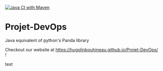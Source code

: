 [![Java CI with Maven](https://github.com/Davidouai/Projet-DevOps/actions/workflows/maven.yml/badge.svg)](https://github.com/Davidouai/Projet-DevOps/actions/workflows/maven.yml)

# Projet-DevOps
Java equivalent of python's Panda library

Checkout our website at https://hugolinbouhineau.github.io/Projet-DevOps/ !

test
